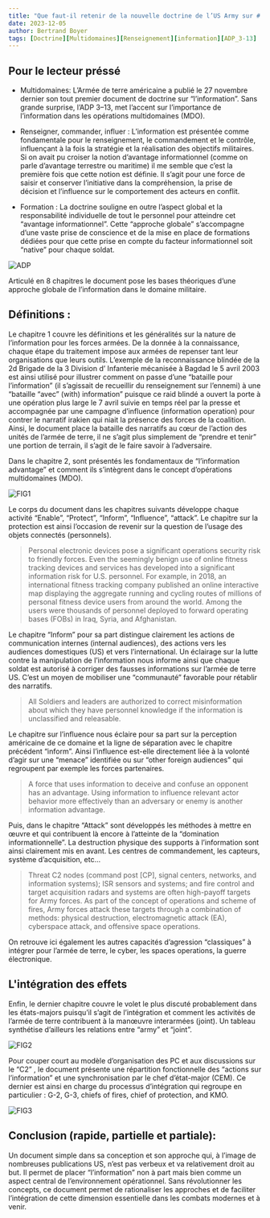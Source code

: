 ```yaml
---
title: "Que faut-il retenir de la nouvelle doctrine de l’US Army sur # l’information ?"
date: 2023-12-05
author: Bertrand Boyer
tags: [Doctrine][Multidomaines][Renseignement][information][ADP_3-13]
---
```


## Pour le lecteur préssé
- Multidomaines: L’Armée de terre américaine a publié le 27 novembre dernier son tout premier document de doctrine sur “l’information”. Sans grande surprise, l’ADP 3–13, met l’accent sur l’importance de l’information dans les opérations multidomaines (MDO).

- Renseigner, commander, influer : L’information est présentée comme fondamentale pour le renseignement, le commandement et le contrôle, influençant à la fois la stratégie et la réalisation des objectifs militaires. Si on avait pu croiser la notion d’avantage informationnel (comme on parle d’avantage terrestre ou maritime) il me semble que c’est la première fois que cette notion est définie. Il s’agit pour une force de saisir et conserver l’initiative dans la compréhension, la prise de décision et l’influence sur le comportement des acteurs en conflit.

- Formation : La doctrine souligne en outre l’aspect global et la responsabilité individuelle de tout le personnel pour atteindre cet “avantage informationnel”. Cette “approche globale” s’accompagne d’une vaste prise de conscience et de la mise en place de formations dédiées pour que cette prise en compte du facteur informationnel soit “native” pour chaque soldat.

![ADP](/images/ADP.jpeg)

Articulé en 8 chapitres le document pose les bases théoriques d’une approche globale de l’information dans le domaine militaire.

## Définitions :
Le chapitre 1 couvre les définitions et les généralités sur la nature de l’information pour les forces armées. De la donnée à la connaissance, chaque étape du traitement impose aux armées de repenser tant leur organisations que leurs outils. L’exemple de la reconnaissance blindée de la 2d Brigade de la 3 Division d’ Infanterie mécanisée à Bagdad le 5 avril 2003 est ainsi utilisé pour illustrer comment on passe d’une “bataille pour l’information” (il s’agissait de recueillir du renseignement sur l’ennemi) à une “bataille “avec” (with) information” puisque ce raid blindé a ouvert la porte à une opération plus large le 7 avril suivie en temps réel par la presse et accompagnée par une campagne d’influence (information operation) pour contrer le narratif irakien qui niait la présence des forces de la coalition. Ainsi, le document place la bataille des narratifs au cœur de l’action des unités de l’armée de terre, il ne s’agit plus simplement de “prendre et tenir” une portion de terrain, il s’agit de le faire savoir à l’adversaire.

Dans le chapitre 2, sont présentés les fondamentaux de “l’information advantage” et comment ils s’intègrent dans le concept d’opérations multidomaines (MDO).

![FIG1](/images/FIG1.jpg)

Le corps du document dans les chapitres suivants développe chaque activité “Enable”, “Protect”, “Inform”, “Influence”, “attack”. Le chapitre sur la protection est ainsi l’occasion de revenir sur la question de l’usage des objets connectés (personnels).

>Personal electronic devices pose a significant operations security risk to friendly forces. Even the seemingly benign use of online fitness tracking devices and services has developed into a significant information risk for U.S. personnel. For example, in 2018, an international fitness tracking company published an online interactive map displaying the aggregate running and cycling routes of millions of personal fitness device users from around the world. Among the users were thousands of personnel deployed to forward operating bases (FOBs) in Iraq, Syria, and Afghanistan.

Le chapitre “Inform” pour sa part distingue clairement les actions de communication internes (internal audiences), des actions vers les audiences domestiques (US) et vers l’international. Un éclairage sur la lutte contre la manipulation de l’information nous informe ainsi que chaque soldat est autorisé à corriger des fausses informations sur l’armée de terre US. C’est un moyen de mobiliser une “communauté” favorable pour rétablir des narratifs.

> All Soldiers and leaders are authorized to correct misinformation about which they have personnel knowledge if the information is unclassified and releasable.

Le chapitre sur l’influence nous éclaire pour sa part sur la perception américaine de ce domaine et la ligne de séparation avec le chapitre précédent “inform”. Ainsi l’influence est-elle directement liée à la volonté d’agir sur une “menace” identifiée ou sur “other foreign audiences” qui regroupent par exemple les forces partenaires.

> A force that uses information to deceive and confuse an opponent has an advantage. Using information to influence relevant actor behavior more effectively than an adversary or enemy is another information advantage.

Puis, dans le chapitre “Attack” sont développés les méthodes à mettre en œuvre et qui contribuent là encore à l’atteinte de la “domination informationnelle”. La destruction physique des supports à l’information sont ainsi clairement mis en avant. Les centres de commandement, les capteurs, système d’acquisition, etc…

> Threat C2 nodes (command post [CP], signal centers, networks, and information systems); ISR sensors and systems; and fire control and target acquisition radars and systems are often high-payoff targets for Army forces. As part of the concept of operations and scheme of fires, Army forces attack these targets through a combination of methods: physical destruction, electromagnetic attack (EA), cyberspace attack, and offensive space operations.

On retrouve ici également les autres capacités d’agression “classiques” à intégrer pour l’armée de terre, le cyber, les spaces operations, la guerre électronique.

## L'intégration des effets 
Enfin, le dernier chapitre couvre le volet le plus discuté probablement dans les états-majors puisqu’il s’agit de l’intégration et comment les activités de l’armée de terre contribuent à la manœuvre interarmées (joint). Un tableau synthétise d’ailleurs les relations entre “army” et “joint”.

![FIG2](/images/FIG2.jpg)

Pour couper court au modèle d’organisation des PC et aux discussions sur le “C2” , le document présente une répartition fonctionnelle des “actions sur l’information” et une synchronisation par le chef d’état-major (CEM). Ce dernier est ainsi en charge du processus d’intégration qui regroupe en particulier : G-2, G-3, chiefs of fires, chief of protection, and KMO.

![FIG3](/images/FIG3.jpg)

## Conclusion (rapide, partielle et partiale): 
Un document simple dans sa conception et son approche qui, à l’image de nombreuses publications US, n’est pas verbeux et va relativement droit au but. Il permet de placer “l’information” non à part mais bien comme un aspect central de l’environnement opérationnel. Sans révolutionner les concepts, ce document permet de rationaliser les approches et de faciliter l’intégration de cette dimension essentielle dans les combats modernes et à venir.


  
